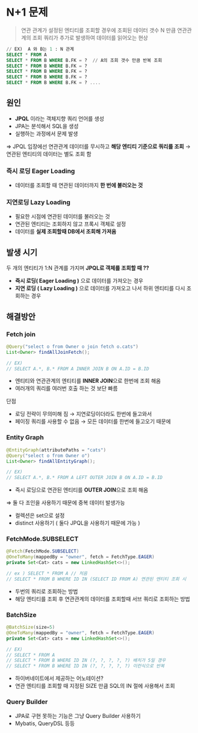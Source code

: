 # N+1 문제

> 연관 관계가 설정된 엔티티를 조회할 경우에 조회된 데이터 갯수 N 만큼 연관관계의 조회 쿼리가 추가로 발생하여 데이터를 읽어오는 현상
> 

```sql
// EX)  A 와 B는 1 : N 관계
SELECT * FROM A
SELECT * FROM B WHERE B.FK = ?  // A의 조회 갯수 만큼 반복 조회
SELECT * FROM B WHERE B.FK = ?
SELECT * FROM B WHERE B.FK = ?
SELECT * FROM B WHERE B.FK = ?
SELECT * FROM B WHERE B.FK = ? ....
```

## 원인

- **JPQL** 이라는 객체지향 쿼리 언어를 생성
- JPA는 분석해서 SQL을 생성
- 실행하는 과정에서 문제 발생

⇒ JPQL 입장에선 연관관계 데이터를 무시하고 **해당 엔티티 기준으로 쿼리를 조회** → 연관된 엔티티의 데이터는 별도 조회 함

### 즉시 로딩 Eager Loading

- 데이터를 조회할 때 연관된 데이터까지 **한 번에 불러오는 것**

### 지연로딩 Lazy Loading

- 필요한 시점에 연관된 데이터를 불러오는 것
- 연관된 엔티티는 조회하지 않고 프록시 객체로 설정
- 데이터를 **실제 조회할때 DB에서 조회해 가져옴**

## 발생 시기

두 개의 엔티티가 1:N 관계를 가지며 **JPQL로 객체를 조회할 때 ??**

- **즉시 로딩( Eager Loading )** 으로 데이터를 가져오는 경우
- **지연 로딩 ( Lazy Loading )** 으로 데이터를 가져오고 나서 하위 엔티티를 다시 조회하는 경우

## 해결방안

### Fetch join

```java
@Query("select o from Owner o join fetch o.cats")
List<Owner> findAllJoinFetch();

// EX)
// SELECT A.*, B.* FROM A INNER JOIN B ON A.ID = B.ID
```

- 엔티티와 연관관계의 엔티티를 **INNER JOIN**으로 한번에 조회 해옴
- 여러개의 쿼리를 여러번 호출 하는 것 보단 빠름

단점

- 로딩 전략이 무의미해 짐 → 지연로딩이더라도 한번에 들고와서
- 페이징 쿼리를 사용할 수 없음 → 모든 데이터를 한번에 들고오기 때문에

### Entity Graph

```java
@EntityGraph(attributePaths = "cats")
@Query("select o from Owner o")
List<Owner> findAllEntityGraph();

// EX)
// SELECT A.*, B.* FROM A LEFT OUTER JOIN B ON A.ID = B.ID
```

- 즉시 로딩으로 연관된 엔티티를 **OUTER JOIN**으로 조회 해옴

⇒ 둘 다 조인을 사용하기 때문에 중복 데이터 발생가능

- 컬렉션은 set으로 설정
- distinct 사용하기 (  둘다 JPQL을 사용하기 때문에 가능  )

### FetchMode.SUBSELECT

```java
@Fetch(FetchMode.SUBSELECT)
@OneToMany(mappedBy = "owner", fetch = FetchType.EAGER)
private Set<Cat> cats = new LinkedHashSet<>();

// ex ) SELECT * FROM A // 처음
// SELECT * FROM B WHERE ID IN (SELECT ID FROM A) 연관된 엔티티 조회 시
```

- 두번의 쿼리로 조회하는 방법
- 해당 엔티티를 조회 후 연관관계의 데이터를 조회할때 서브 쿼리로 조회하는 방법

### BatchSize

```java
@BatchSize(size=5)
@OneToMany(mappedBy = "owner", fetch = FetchType.EAGER)
private Set<Cat> cats = new LinkedHashSet<>();

// EX)
// SELECT * FROM A
// SELECT * FROM B WHERE ID IN (?, ?, ?, ?, ?) 배치가 5일 경우
// SELECT * FROM B WHERE ID IN (?, ?, ?, ?, ?) 이런식으로 반복
```

- 하이버네이트에서 제공하는 어노테이션?
- 연관 엔티티를 조회할 때 지정된 SIZE 만큼 SQL의 IN 절에 사용해서 조회

### Query Builder

- JPA로 구현 못하는 기능은 그냥 Query Builder 사용하기
- Mybatis, QueryDSL 등등